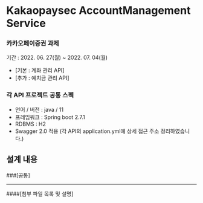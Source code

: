 # Kakaopaysec AccountManagement Service

### 카카오페이증권 과제

기간 : 2022. 06. 27(월) ~ 2022. 07. 04(월)

* [기본 : 계좌 관리 API]
* [추가 : 예치금 관리 API]

### 각 API 프로젝트 공통 스펙
- 언어 / 버전 : java / 11
- 프레임워크 : Spring boot 2.7.1
- RDBMS : H2
- Swagger 2.0 적용
  (각 API의 application.yml에 상세 접근 주소 정리하였습니다.)

## 설계 내용
###[공통]

* * *
####[첨부 파일 목록 및 설명]